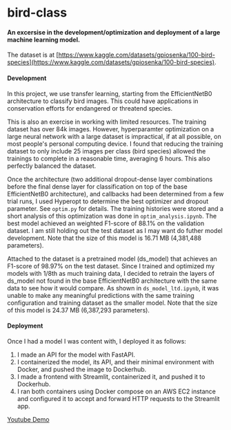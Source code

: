# bird-class
#### An excersise in the development/optimization and deployment of a large machine learning model.
The dataset is at [https://www.kaggle.com/datasets/gpiosenka/100-bird-species](https://www.kaggle.com/datasets/gpiosenka/100-bird-species).

#### Development
In this project, we use transfer learning, starting from the EfficientNetB0 architecture to classify bird images.
This could have applications in conservation efforts for endangered or threatend species.

This is also an exercise in working with limited resources. The training dataset has over 84k images.
However, hyperparamter optimization on a large neural network with a large dataset is impractical, if at all possible, on most people's personal computing device.
I found that reducing the training dataset to only include 25 images per class (bird species) allowed the trainings to complete in a reasonable time, averaging 6 hours.
This also perfectly balanced the dataset.

Once the architecture (two additional dropout-dense layer combinations before the final dense layer for classification on top of the base EfficientNetB0 architecture),
and callbacks had been determined from a few trial runs, I used Hyperopt to determine the best optimizer and dropout parameter.
See `optim.py` for details.
The training histories were stored and a short analysis of this optimization was done in `optim_analysis.ipynb`.
The best model achieved an weighted F1-score of 88.1% on the validation dataset. I am still holding out the test dataset as I may want do futher model development.
Note that the size of this model is 16.71 MB (4,381,488 parameters).

Attached to the dataset is a pretrained model (ds_model) that achieves an F1-score of 98.97% on the test dataset.
Since I trained and optimized my models with 1/8th as much training data,
I decided to retrain the layers of ds_model not found in the base EfficientNetB0 architecture with the same data to see how it would compare.
As shown in `ds_model_ltd.ipynb`, it was unable to make any meaningful predictions with the same training configuration and training dataset as the smaller model.
Note that the size of this model is 24.37 MB (6,387,293 parameters).

#### Deployment
Once I had a model I was content with, I deployed it as follows:
  1. I made an API for the model with FastAPI.
  2. I containerized the model, its API, and their minimal environment with Docker, and pushed the image to Dockerhub.
  3. I made a frontend with Streamlit, containerized it, and pushed it to Dockerhub.
  4. I ran both containers using Docker compose on an AWS EC2 instance and configured it to accept and forward HTTP requests to the Streamlit app.

[Youtube Demo](https://youtu.be/qIFdCHsppTo)
